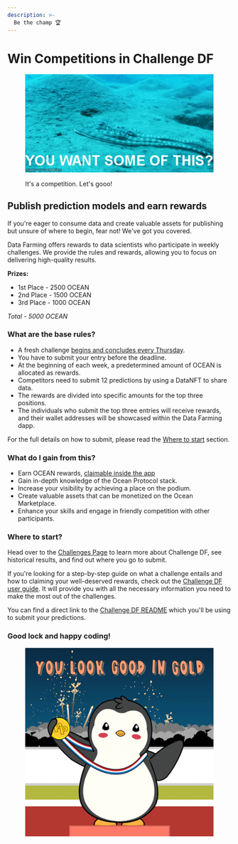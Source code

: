 ```yaml
---
description: >-
  Be the champ 🏆
---
```


# Win Competitions in Challenge DF

<figure><img src="../.gitbook/assets/gif/underwater-you-want-some-of-this.gif" alt=""><figcaption><p>It's a competition. Let's gooo!</p></figcaption></figure>

## Publish prediction models and earn rewards

If you're eager to consume data and create valuable assets for publishing but unsure of where to begin, fear not! We've got you covered.

Data Farming offers rewards to data scientists who participate in weekly challenges. We provide the rules and rewards, allowing you to focus on delivering high-quality results.  

**Prizes:**
- 1st Place - 2500 OCEAN
- 2nd Place - 1500 OCEAN
- 3rd Place - 1000 OCEAN

_Total - 5000 OCEAN_

### What are the base rules?

- A fresh challenge [begins and concludes every Thursday](df-intro.md#weekly-rounds).
- You have to submit your entry before the deadline.
- At the beginning of each week, a predetermined amount of OCEAN is allocated as rewards.
- Competitors need to submit 12 predictions by using a DataNFT to share data.
- The rewards are divided into specific amounts for the top three positions.
- The individuals who submit the top three entries will receive rewards, and their wallet addresses will be showcased within the Data Farming dapp.

For the full details on how to submit, please read the [Where to start](#where-to-start) section.

### What do I gain from this?

- Earn OCEAN rewards, [claimable inside the app](https://df.oceandao.org/rewards)
- Gain in-depth knowledge of the Ocean Protocol stack.
- Increase your visibility by achieving a place on the podium.
- Create valuable assets that can be monetized on the Ocean Marketplace.
- Enhance your skills and engage in friendly competition with other participants.

### Where to start?

Head over to the [Challenges Page](https://df.oceandao.org/challenge-df) to learn more about Challenge DF, see historical results, and find out where you go to submit.

If you're looking for a step-by-step guide on what a challenge entails and how to claiming your well-deserved rewards, check out the [Challenge DF  user guide](user-guides/how-to-challengedf.md). It will provide you with all the necessary information you need to make the most out of the challenges.

You can find a direct link to the [Challenge DF README](https://github.com/oceanprotocol/predict-eth/blob/main/challenges/challenge-df.md) which you'll be using to submit your predictions.

### Good lock and happy coding!

<figure><img src="../.gitbook/assets/data-farming/gif/winner.gif" alt=""><figcaption></figcaption></figure>
